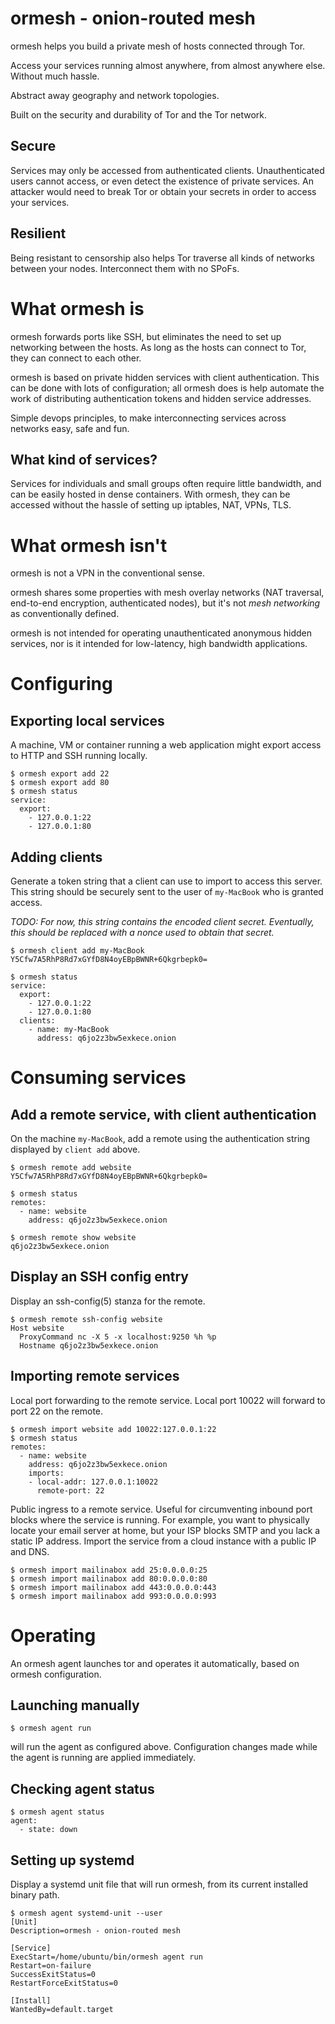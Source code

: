 # ormesh - onion-routed mesh

ormesh helps you build a private mesh of hosts connected through Tor.

Access your services running almost anywhere, from almost anywhere else.
Without much hassle.

Abstract away geography and network topologies.

Built on the security and durability of Tor and the Tor network.

## Secure

Services may only be accessed from authenticated clients. Unauthenticated users
cannot access, or even detect the existence of private services. An attacker
would need to break Tor or obtain your secrets in order to access your
services.

## Resilient

Being resistant to censorship also helps Tor traverse all kinds of networks
between your nodes. Interconnect them with no SPoFs.

# What ormesh is

ormesh forwards ports like SSH, but eliminates the need to set up networking
between the hosts. As long as the hosts can connect to Tor, they can connect to
each other.

ormesh is based on private hidden services with client authentication. This can
be done with lots of configuration; all ormesh does is help automate the work
of distributing authentication tokens and hidden service addresses.

Simple devops principles, to make interconnecting services across networks
easy, safe and fun.

## What kind of services?

Services for individuals and small groups often require little bandwidth, and
can be easily hosted in dense containers. With ormesh, they can be accessed
without the hassle of setting up iptables, NAT, VPNs, TLS.

# What ormesh isn't

ormesh is not a VPN in the conventional sense.

ormesh shares some properties with mesh overlay networks (NAT traversal,
end-to-end encryption, authenticated nodes), but it's not _mesh networking_ as
conventionally defined.

ormesh is not intended for operating unauthenticated anonymous hidden
services, nor is it intended for low-latency, high bandwidth applications.

# Configuring

## Exporting local services

A machine, VM or container running a web application might export access to
HTTP and SSH running locally.

```
$ ormesh export add 22
$ ormesh export add 80
$ ormesh status
service:
  export:
    - 127.0.0.1:22
    - 127.0.0.1:80
```

## Adding clients

Generate a token string that a client can use to import to access this server.
This string should be securely sent to the user of `my-MacBook` who is granted
access.

_TODO: For now, this string contains the encoded client secret. Eventually, this
should be replaced with a nonce used to obtain that secret._

```
$ ormesh client add my-MacBook
Y5Cfw7A5RhP8Rd7xGYfD8N4oyEBpBWNR+6Qkgrbepk0=
```

```
$ ormesh status
service:
  export:
    - 127.0.0.1:22
    - 127.0.0.1:80
  clients:
    - name: my-MacBook
      address: q6jo2z3bw5exkece.onion
```

# Consuming services

## Add a remote service, with client authentication

On the machine `my-MacBook`, add a remote using the authentication string displayed by
`client add` above.

```
$ ormesh remote add website Y5Cfw7A5RhP8Rd7xGYfD8N4oyEBpBWNR+6Qkgrbepk0=
```

```
$ ormesh status
remotes:
  - name: website
    address: q6jo2z3bw5exkece.onion
```

```
$ ormesh remote show website
q6jo2z3bw5exkece.onion
```

## Display an SSH config entry

Display an ssh-config(5) stanza for the remote.

```
$ ormesh remote ssh-config website
Host website
  ProxyCommand nc -X 5 -x localhost:9250 %h %p
  Hostname q6jo2z3bw5exkece.onion
```

## Importing remote services

Local port forwarding to the remote service. Local port 10022 will forward to
port 22 on the remote.

```
$ ormesh import website add 10022:127.0.0.1:22
$ ormesh status
remotes:
  - name: website
    address: q6jo2z3bw5exkece.onion
    imports:
    - local-addr: 127.0.0.1:10022
      remote-port: 22
```

Public ingress to a remote service. Useful for circumventing inbound port
blocks where the service is running. For example, you want to physically locate
your email server at home, but your ISP blocks SMTP and you lack a static IP
address. Import the service from a cloud instance with a public IP and DNS.

```
$ ormesh import mailinabox add 25:0.0.0.0:25
$ ormesh import mailinabox add 80:0.0.0.0:80
$ ormesh import mailinabox add 443:0.0.0.0:443
$ ormesh import mailinabox add 993:0.0.0.0:993
```

# Operating

An ormesh agent launches tor and operates it automatically, based on ormesh
configuration.

## Launching manually

```
$ ormesh agent run
```

will run the agent as configured above. Configuration changes made while the agent
is running are applied immediately.

## Checking agent status

```
$ ormesh agent status
agent:
  - state: down
```

## Setting up systemd

Display a systemd unit file that will run ormesh, from its current installed
binary path.

```
$ ormesh agent systemd-unit --user
[Unit]
Description=ormesh - onion-routed mesh

[Service]
ExecStart=/home/ubuntu/bin/ormesh agent run
Restart=on-failure
SuccessExitStatus=0
RestartForceExitStatus=0

[Install]
WantedBy=default.target
```

